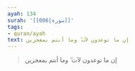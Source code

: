 ```yaml
---
ayah: 134
surah: '[[006|سورة]]'
tags:
- quran/ayah
text: إن ما توعدون لآت ۖ وما أنتم بمعجزين
---
```

> إن ما توعدون لآت ۖ وما أنتم بمعجزين
